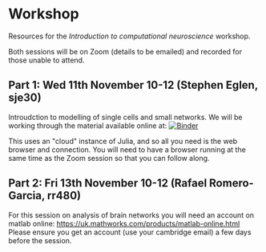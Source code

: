 # Workshop





Resources for the *Introduction to computational neuroscience*
workshop.

Both sessions will be on Zoom (details to be emailed) and recorded for
those unable to attend.


## Part 1: Wed 11th November 10-12 (Stephen Eglen, sje30)

Introudction to modelling of single cells and small networks.  We will
be working through the material available online at:
[![Binder](https://mybinder.org/badge_logo.svg)](https://mybinder.org/v2/gh/sje30/cnw/master?filepath=cnw.ipynb)

This uses an "cloud" instance of Julia, and so all you need is the web
browser and connection.  You will need to have a browser running at
the same time as the Zoom session so that you can follow along.


## Part 2: Fri 13th November 10-12 (Rafael Romero-Garcia, rr480)

For this session on analysis of brain networks you will need an
account on matlab online:
<https://uk.mathworks.com/products/matlab-online.html>
Please ensure you get an account (use your cambridge email) a few days
before the session.


<!-- ## Handouts for the lab -->

<!-- 1. [index.html](https://cdn.rawgit.com/sje30/cnw/master/index.html) or [PDF](index.pdf) -->
<!-- 2. [Hodgkin Huxley Assignment notes](http://www.damtp.cam.ac.uk/user/sje30/teaching/r/spa3-2014.pdf) -->
<!-- 3. [Izhikevich 2004](http://www.izhikevich.org/publications/whichmod.pdf) -->


